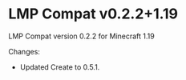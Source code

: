 # LMP Compat v0.2.2+1.19

LMP Compat version 0.2.2 for Minecraft 1.19

Changes:

* Updated Create to 0.5.1.
